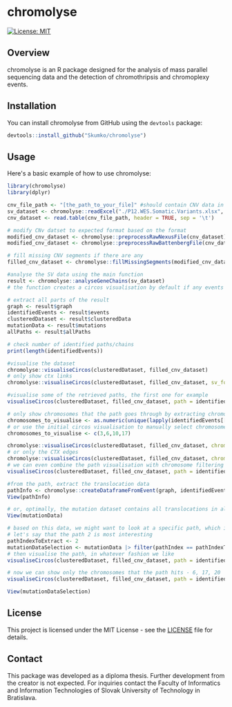 # chromolyse

[![License: MIT](https://img.shields.io/badge/License-MIT-yellow.svg)](https://opensource.org/licenses/MIT)

## Overview

chromolyse is an R package designed for the analysis of mass parallel sequencing data and the detection of chromothripsis and chromoplexy events. 

## Installation

You can install chromolyse from GitHub using the `devtools` package:

```R
devtools::install_github("Skumko/chromolyse")
```

## Usage

Here's a basic example of how to use chromolyse:

```R
library(chromolyse)
library(dplyr)

cnv_file_path <- "[the_path_to_your_file]" #should contain CNV data in the Nexus or Battenberg format
sv_dataset <- chromolyse::readExcel("./P12.WES.Somatic.Variants.xlsx", sheetname="POST") # an example of Structural Somatic Variation dataset
cnv_dataset <- read.table(cnv_file_path, header = TRUE, sep = '\t')

# modify CNv datset to expected format based on the format
modified_cnv_dataset <- chromolyse::preprocessRawNexusFile(cnv_dataset)
modified_cnv_dataset <- chromolyse::preprocessRawBattenbergFile(cnv_dataset)

# fill missing CNV segments if there are any
filled_cnv_dataset <- chromolyse::fillMissingSegments(modified_cnv_dataset)

#analyse the SV data using the main function
result <- chromolyse::analyseGeneChains(sv_dataset)
# the function creates a circos visualisation by default if any events are detected and puts them all into one graph.

# extract all parts of the result 
graph <- result$graph
identifiedEvents <- result$events
clusteredDataset <- result$clusteredData
mutationData <- result$mutations
allPaths <- result$allPaths

# check number of identified paths/chains
print(length(identifiedEvents))

#visualise the dataset
chromolyse::visualiseCircos(clusteredDataset, filled_cnv_dataset)
# only show ctx links
chromolyse::visualiseCircos(clusteredDataset, filled_cnv_dataset, sv_focus = "ctx")

#visualise some of the retrieved paths, the first one for example
visualiseCircos(clusteredDataset, filled_cnv_dataset, path = identifiedEvents[[1]]$path, sv_focus = "ctx")

# only show chromosomes that the path goes through by extracting chromosome labels from the path itself
chromosomes_to_visualise <- as.numeric(unique(lapply(identifiedEvents[[1]]$path, function(x) strsplit(x, "_")[[1]][1])))
# or use the initial circos visualisation to manually select chromosomes
chromosomes_to_visualise <- c(3,6,10,17)

chromolyse::visualiseCircos(clusteredDataset, filled_cnv_dataset, chromosome_selection = chromosomes_to_visualise)
# or only the CTX edges
chromolyse::visualiseCircos(clusteredDataset, filled_cnv_dataset, chromosome_selection = chromosomes_to_visualise, sv_focus = "ctx")
# we can even combine the path visualisation with chromosome filtering
visualiseCircos(clusteredDataset, filled_cnv_dataset, path = identifiedEvents[[1]]$path, chromosome_selection = chromosomes_to_visualise, sv_focus = "ctx")

#from the path, extract the translocation data
pathInfo <- chromolyse::createDataframeFromEvent(graph, identifiedEvents[[1]])
View(pathInfo)

# or, optimally, the mutation dataset contains all translocations in all identified paths ordered by the rating for analysis
View(mutationData)

# based on this data, we might want to look at a specific path, which is possible using the pathIndex
# let's say that the path 2 is most interesting
pathIndexToExtract <- 2
mutationDataSelection <- mutationData |> filter(pathIndex == pathIndexToExtract)
# then visualise the path, in whatever fashion we like
visualiseCircos(clusteredDataset, filled_cnv_dataset, path = identifiedEvents[[2]]$path, sv_focus = "ctx")

# now we can show only the chromosomes that the path hits - 6, 17, 20
visualiseCircos(clusteredDataset, filled_cnv_dataset, path = identifiedEvents[[2]]$path, chromosome_selection = c(6,17,20), sv_focus = "ctx")

View(mutationDataSelection)

```

## License

This project is licensed under the MIT License - see the [LICENSE](LICENSE) file for details.

## Contact

This package was developed as a diploma thesis. Further development from the creator is not expected. For inquiries contact the Faculty of Informatics and Information Technologies of Slovak University of Technology in Bratislava. 